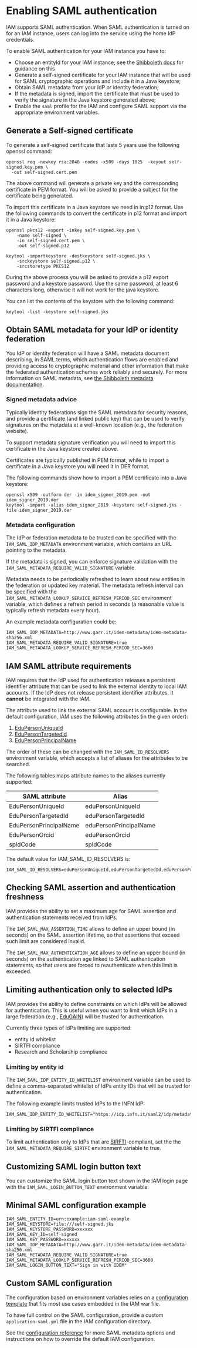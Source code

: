 # Enabling SAML authentication

IAM supports SAML authentication. When SAML authentication is turned on for an
IAM instance, users can log into the service using the home IdP credentials.

To enable SAML authentication for your IAM instance you have to:

- Choose an entityId for your IAM instance; see the [Shibboleth
  docs][shib-docs] for guidance on this
- Generate a self-signed certificate for your IAM instance that will be used
  for SAML cryptographic operations and include it in a Java keystore;
- Obtain SAML metadata from your IdP or identity federation; 
- If the metadata is signed, import the certificate that must be used to verify
  the signature in the Java keystore generated above;
- Enable the `saml` profile for the IAM and configure SAML support via the
  appropriate environment variables.

## Generate a Self-signed certificate 

To generate a self-signed certificate that lasts 5 years use the following
openssl command:

```console
openssl req -newkey rsa:2048 -nodes -x509 -days 1825  -keyout self-signed.key.pem \
  -out self-signed.cert.pem
```

The above command will generate a private key and the corresponding certificate
in PEM format. You will be asked to provide a subject for the certificate being
generated. 

To import this certificate in a Java keystore we need in in p12 format. Use the
following commands to convert the certificate in p12 format and import it in a
Java keystore:

```console
openssl pkcs12 -export -inkey self-signed.key.pem \
    -name self-signed \
    -in self-signed.cert.pem \
    -out self-signed.p12

keytool -importkeystore -destkeystore self-signed.jks \
    -srckeystore self-signed.p12 \
    -srcstoretype PKCS12
```

During the above process you will be asked to provide a p12 export password and
a keystore password. Use the same password, at least 6 characters long,
otherwise it will not work for the java keystore.

You can list the contents of the keystore with the following command:

```console
keytool -list -keystore self-signed.jks
```

## Obtain SAML metadata for your IdP or identity federation

You IdP or identity federation will have a SAML metadata document describing,
in SAML terms, which authentication flows are enabled and providing access to
cryptographic material and other information that make the federated
authentication schemes work reliably and securely. For more information on SAML
metadata, see [the Shibboleth metadata documentation][shib-docs-md].

###  Signed metadata advice 

Typically identity federations sign the SAML metadata for security reasons, and
provide a certificate (and linked public key) that can be used to verify
signatures on the metadata at a well-known location (e.g., the federation
website).

To support metadata signature verification you will need to import this
certificate in the Java keystore created above. 

Certificates are typically published in PEM format, while to import a
certificate in a Java keystore you will need it in DER format.

The following commands show how to import a PEM certificate into a Java
keystore:

```console
openssl x509 -outform der -in idem_signer_2019.pem -out idem_signer_2019.der
keytool -import -alias idem_signer_2019 -keystore self-signed.jks -file idem_signer_2019.der
```

### Metadata configuration

The IdP or federation metadata to be trusted can be specified with the
`IAM_SAML_IDP_METADATA` environment variable, which contains an URL pointing to
the metadata.

If the metadata is signed, you can enforce signature validation with the
`IAM_SAML_METADATA_REQUIRE_VALID_SIGNATURE` variable.

Metadata needs to be periodically refreshed to learn about new entities in the
federation or updated key material. The metadata refresh interval can be
specified with the `IAM_SAML_METADATA_LOOKUP_SERVICE_REFRESH_PERIOD_SEC`
environment variable, which defines a refresh period in seconds (a reasonable
value is typically refresh metadata every hour).

An example metadata configuration could be:

```env
IAM_SAML_IDP_METADATA=http://www.garr.it/idem-metadata/idem-metadata-sha256.xml
IAM_SAML_METADATA_REQUIRE_VALID_SIGNATURE=true
IAM_SAML_METADATA_LOOKUP_SERVICE_REFRESH_PERIOD_SEC=3600
```

## IAM SAML attribute requirements 

IAM requires that the IdP used for authentication releases a persistent
identifier attribute that can be used to link the external identity to local
IAM accounts. If the IdP does not release persistent identifier attributes, it
**cannot** be integrated with the IAM.

The attribute used to link the external SAML account is configurable. In the
default configuration, IAM uses the following attributes (in the given order):

1. [EduPersonUniqueId][epuid]
2. [EduPersonTargetedId][eptid]
3. [EduPersonPrincipalName][eppn]

The order of these can be changed with the `IAM_SAML_ID_RESOLVERS` environment variable,
which accepts a list of aliases for the attributes to be searched.

The following tables maps attribute names to the aliases currently supported:

| SAML attribute         | Alias                  |
| ---                    | ---                    |
| EduPersonUniqueId      | eduPersonUniqueId      |
| EduPersonTargetedId    | eduPersonTargetedId    |
| EduPersonPrincipalName | eduPersonPrincipalName |
| EduPersonOrcid         | eduPersonOrcid         |
| spidCode               | spidCode               |

The default value for IAM_SAML_ID_RESOLVERS is:

```env
IAM_SAML_ID_RESOLVERS=eduPersonUniqueId,eduPersonTargetedId,eduPersonPrincipalName
```

## Checking SAML assertion and authentication freshness

IAM provides the ability to set a maximum age for SAML assertion and
authentication statements received from IdPs.

The `IAM_SAML_MAX_ASSERTION_TIME` allows to define an upper bound (in seconds)
on the SAML assertion lifetime, so that assertions that exceed such limit are
considered invalid.

The `IAM_SAML_MAX_AUTHENTICATION_AGE` allows to define an upper bound (in
seconds) on the authentication age linked to SAML authentication statements, so
that users are forced to reauthenticate when this limit is exceeded.

## Limiting authentication only to selected IdPs

IAM provides the ability to define constraints on which IdPs will be allowed
for authentication. This is useful when you want to limit which IdPs in a large
federation (e.g., [EduGAIN][edugain]) will be trusted for authentication.

Currently three types of IdPs limiting are supported:

- entity id whitelist 
- SIRTFI compliance
- Research and Scholarship compliance

### Limiting by entity id

The `IAM_SAML_IDP_ENTITY_ID_WHITELIST` environment variable can be used to
define a comma-separated whitelist of IdPs entity IDs that will be trusted for
authentication.

The following example limits trusted IdPs to the INFN IdP:

```env
IAM_SAML_IDP_ENTITY_ID_WHITELIST="https://idp.infn.it/saml2/idp/metadata.php"
```

### Limiting by SIRTFI compliance

To limit authentication only to IdPs that are [SIRFTI][sirtfi]-compliant, set
the the `IAM_SAML_METADATA_REQUIRE_SIRTFI` environment variable to true.


## Customizing SAML login button text

You can customize the SAML login button text shown in the IAM login page with
the `IAM_SAML_LOGIN_BUTTON_TEXT` environment variable.

## Minimal SAML configuration example

```env
IAM_SAML_ENTITY_ID=urn:example:iam-saml-example
IAM_SAML_KEYSTORE=file:///self-signed.jks
IAM_SAML_KEYSTORE_PASSWORD=xxxxxx
IAM_SAML_KEY_ID=self-signed
IAM_SAML_KEY_PASSWORD=xxxxxx
IAM_SAML_IDP_METADATA=http://www.garr.it/idem-metadata/idem-metadata-sha256.xml
IAM_SAML_METADATA_REQUIRE_VALID_SIGNATURE=true
IAM_SAML_METADATA_LOOKUP_SERVICE_REFRESH_PERIOD_SEC=3600
IAM_SAML_LOGIN_BUTTON_TEXT="Sign in with IDEM"
```

## Custom SAML configuration

The configuration based on environment variables relies on a [configuration
template][application-saml] that fits most use cases embedded in the IAM war
file. 

To have full control on the SAML configuration, provide a custom
`application-saml.yml` file in the IAM configuration directory.

See the [configuration reference][conf-ref] for more SAML metadata options and
instructions on how to override the default IAM configuration.

[epuid]:http://software.internet2.edu/eduperson/internet2-mace-dir-eduperson-201602.html#eduPersonUniqueId
[eptid]:http://software.internet2.edu/eduperson/internet2-mace-dir-eduperson-201602.html#eduPersonTargetedID
[eppn]: http://software.internet2.edu/eduperson/internet2-mace-dir-eduperson-201602.html#eduPersonPrincipalName
[conf-ref]: configuration_reference.md#saml-authentication-options
[shib-docs]: https://wiki.shibboleth.net/confluence/display/CONCEPT/EntityNaming
[shib-docs-md]: https://wiki.shibboleth.net/confluence/display/CONCEPT/Metadata
[sirtfi]: https://refeds.org/sirtfi
[edugain]: https://edugain.org/
[application-saml]: https://raw.githubusercontent.com/indigo-iam/iam/{{book.iamVersion}}/iam-login-service/src/main/resources/application-saml.yml
